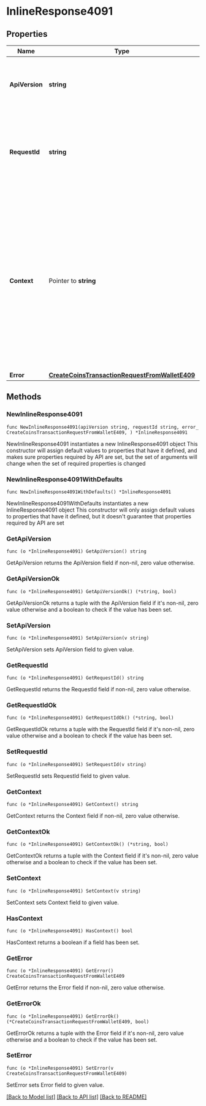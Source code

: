 # InlineResponse4091

## Properties

Name | Type | Description | Notes
------------ | ------------- | ------------- | -------------
**ApiVersion** | **string** | Specifies the version of the API that incorporates this endpoint. | 
**RequestId** | **string** | Defines the ID of the request. The &#x60;requestId&#x60; is generated by Crypto APIs and it&#39;s unique for every request. | 
**Context** | Pointer to **string** | In batch situations the user can use the context to correlate responses with requests. This property is present regardless of whether the response was successful or returned as an error. &#x60;context&#x60; is specified by the user. | [optional] 
**Error** | [**CreateCoinsTransactionRequestFromWalletE409**](CreateCoinsTransactionRequestFromWalletE409.md) |  | 

## Methods

### NewInlineResponse4091

`func NewInlineResponse4091(apiVersion string, requestId string, error_ CreateCoinsTransactionRequestFromWalletE409, ) *InlineResponse4091`

NewInlineResponse4091 instantiates a new InlineResponse4091 object
This constructor will assign default values to properties that have it defined,
and makes sure properties required by API are set, but the set of arguments
will change when the set of required properties is changed

### NewInlineResponse4091WithDefaults

`func NewInlineResponse4091WithDefaults() *InlineResponse4091`

NewInlineResponse4091WithDefaults instantiates a new InlineResponse4091 object
This constructor will only assign default values to properties that have it defined,
but it doesn't guarantee that properties required by API are set

### GetApiVersion

`func (o *InlineResponse4091) GetApiVersion() string`

GetApiVersion returns the ApiVersion field if non-nil, zero value otherwise.

### GetApiVersionOk

`func (o *InlineResponse4091) GetApiVersionOk() (*string, bool)`

GetApiVersionOk returns a tuple with the ApiVersion field if it's non-nil, zero value otherwise
and a boolean to check if the value has been set.

### SetApiVersion

`func (o *InlineResponse4091) SetApiVersion(v string)`

SetApiVersion sets ApiVersion field to given value.


### GetRequestId

`func (o *InlineResponse4091) GetRequestId() string`

GetRequestId returns the RequestId field if non-nil, zero value otherwise.

### GetRequestIdOk

`func (o *InlineResponse4091) GetRequestIdOk() (*string, bool)`

GetRequestIdOk returns a tuple with the RequestId field if it's non-nil, zero value otherwise
and a boolean to check if the value has been set.

### SetRequestId

`func (o *InlineResponse4091) SetRequestId(v string)`

SetRequestId sets RequestId field to given value.


### GetContext

`func (o *InlineResponse4091) GetContext() string`

GetContext returns the Context field if non-nil, zero value otherwise.

### GetContextOk

`func (o *InlineResponse4091) GetContextOk() (*string, bool)`

GetContextOk returns a tuple with the Context field if it's non-nil, zero value otherwise
and a boolean to check if the value has been set.

### SetContext

`func (o *InlineResponse4091) SetContext(v string)`

SetContext sets Context field to given value.

### HasContext

`func (o *InlineResponse4091) HasContext() bool`

HasContext returns a boolean if a field has been set.

### GetError

`func (o *InlineResponse4091) GetError() CreateCoinsTransactionRequestFromWalletE409`

GetError returns the Error field if non-nil, zero value otherwise.

### GetErrorOk

`func (o *InlineResponse4091) GetErrorOk() (*CreateCoinsTransactionRequestFromWalletE409, bool)`

GetErrorOk returns a tuple with the Error field if it's non-nil, zero value otherwise
and a boolean to check if the value has been set.

### SetError

`func (o *InlineResponse4091) SetError(v CreateCoinsTransactionRequestFromWalletE409)`

SetError sets Error field to given value.



[[Back to Model list]](../README.md#documentation-for-models) [[Back to API list]](../README.md#documentation-for-api-endpoints) [[Back to README]](../README.md)


